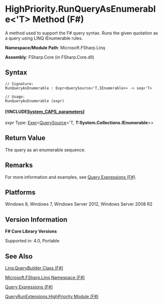 # HighPriority.RunQueryAsEnumerable<'T> Method (F#)

A method used to support the F# query syntax. Runs the given quotation as a query using LINQ IEnumerable rules.

**Namespace/Module Path**: Microsoft.FSharp.Linq

**Assembly**: FSharp.Core (in FSharp.Core.dll)


## Syntax

```
// Signature:
RunQueryAsEnumerable : Expr<QuerySource<'T,IEnumerable>> -> seq<'T>

// Usage:
RunQueryAsEnumerable (expr)
```

#### [!INCLUDE[System_CAPS_parameters](//System/Token/System_CAPS_parameters_md.md)]
*expr*
Type: [Expr](http://msdn.microsoft.com/en-us/library/975ca4d3-ac2b-46db-9f01-23cf8b190c6e)&lt;[QuerySource](http://msdn.microsoft.com/en-us/library/873589c1-c5dc-47d9-8abf-fee7258dfb00)&lt;'T,
**T:System.Collections.IEnumerable**&gt;&gt;




## Return Value
The query as an enumerable sequence.


## Remarks
For more information and examples, see [Query Expressions (F#)](http://msdn.microsoft.com/en-us/library/ff72235c-3ad8-4215-8679-2754484823db).


## Platforms
Windows 8, Windows 7, Windows Server 2012, Windows Server 2008 R2


## Version Information
**F# Core Library Versions**

Supported in: 4.0, Portable




## See Also
[Linq.QueryBuilder Class &#40;F&#35;&#41;](Linq.QueryBuilder+Class+%28FSharp%29.md)

[Microsoft.FSharp.Linq Namespace &#40;F&#35;&#41;](Microsoft.FSharp.Linq+Namespace+%28FSharp%29.md)

[Query Expressions (F#)](http://msdn.microsoft.com/en-us/library/ff72235c-3ad8-4215-8679-2754484823db)

[QueryRunExtensions.HighPriority Module (F#)](http://msdn.microsoft.com/en-us/library/c770a5e9-68b1-4517-9234-1c8521facdb9)


